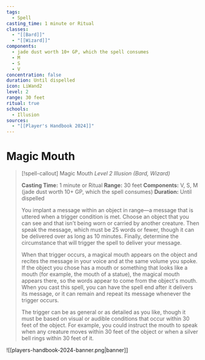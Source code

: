 ```yaml
---
tags:
  - Spell
casting_time: 1 minute or Ritual
classes:
  - "[[Bard]]"
  - "[[Wizard]]"
components:
  - jade dust worth 10+ GP, which the spell consumes
  - M
  - S
  - V
concentration: false
duration: Until dispelled
icon: LiWand2
level: 2
range: 30 feet
ritual: true
schools:
  - Illusion
sources:
  - "[[Player's Handbook 2024]]"
---
```


# Magic Mouth

>[!spell-callout] Magic Mouth
>_Level 2 Illusion (Bard, Wizard)_
>
>**Casting Time:** 1 minute or Ritual
>**Range:** 30 feet
>**Components:** V, S, M (jade dust worth 10+ GP, which the spell consumes)
>**Duration:** Until dispelled
>
>You implant a message within an object in range—a message that is uttered when a trigger condition is met. Choose an object that you can see and that isn't being worn or carried by another creature. Then speak the message, which must be 25 words or fewer, though it can be delivered over as long as 10 minutes. Finally, determine the circumstance that will trigger the spell to deliver your message.
>
>When that trigger occurs, a magical mouth appears on the object and recites the message in your voice and at the same volume you spoke. If the object you chose has a mouth or something that looks like a mouth (for example, the mouth of a statue), the magical mouth appears there, so the words appear to come from the object's mouth. When you cast this spell, you can have the spell end after it delivers its message, or it can remain and repeat its message whenever the trigger occurs.
>
>The trigger can be as general or as detailed as you like, though it must be based on visual or audible conditions that occur within 30 feet of the object. For example, you could instruct the mouth to speak when any creature moves within 30 feet of the object or when a silver bell rings within 30 feet of it.


![[players-handbook-2024-banner.png|banner]]
